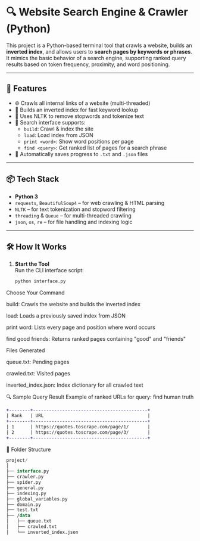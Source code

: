 # 🔍 Website Search Engine & Crawler (Python)

This project is a Python-based terminal tool that crawls a website, builds an **inverted index**, and allows users to **search pages by keywords or phrases**. It mimics the basic behavior of a search engine, supporting ranked query results based on token frequency, proximity, and word positioning.

---

## 🚀 Features

- 🌐 Crawls all internal links of a website (multi-threaded)
- 📄 Builds an inverted index for fast keyword lookup
- 🧠 Uses NLTK to remove stopwords and tokenize text
- 🔎 Search interface supports:
  - `build`: Crawl & index the site
  - `load`: Load index from JSON
  - `print <word>`: Show word positions per page
  - `find <query>`: Get ranked list of pages for a search phrase
- 🧹 Automatically saves progress to `.txt` and `.json` files

---

## 📦 Tech Stack

- **Python 3**
- `requests`, `BeautifulSoup4` – for web crawling & HTML parsing  
- `NLTK` – for text tokenization and stopword filtering  
- `threading` & `Queue` – for multi-threaded crawling  
- `json`, `os`, `re` – for file handling and indexing logic

---

## 🛠 How It Works

1. **Start the Tool**  
   Run the CLI interface script:
   ```bash
   python interface.py
Choose Your Command

build: Crawls the website and builds the inverted index

load: Loads a previously saved index from JSON

print word: Lists every page and position where word occurs

find good friends: Returns ranked pages containing "good" and "friends"

Files Generated

queue.txt: Pending pages

crawled.txt: Visited pages

inverted_index.json: Index dictionary for all crawled text

🔍 Sample Query Result
Example of ranked URLs for query: find human truth

```diff
+--------+-------------------------------------------+
| Rank   | URL                                       |
+--------+-------------------------------------------+
| 1      | https://quotes.toscrape.com/page/1/       |
| 2      | https://quotes.toscrape.com/page/3/       |
+--------+-------------------------------------------+
```
📁 Folder Structure

```kotlin
project/
│
├── interface.py
├── crawler.py
├── spider.py
├── general.py
├── indexing.py
├── global_variables.py
├── domain.py
├── test.txt
├── /data
│   ├── queue.txt
│   ├── crawled.txt
│   └── inverted_index.json
```
